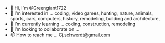 - 👋 Hi, I’m @Greengiant1722
- 👀 I’m interested in ... coding, video games, hunting, nature, animals, sports, cars, computers, history, remodeling, building and architecture, 
- 🌱 I’m currently learning ... coding, construction, remodeling
- 💞️ I’m looking to collaborate on ... 
- 📫 How to reach me ... Cj.schwerdt@gmail.com 

<!---
Greengiant1722/Greengiant1722 is a ✨ special ✨ repository because its `README.md` (this file) appears on your GitHub profile.
You can click the Preview link to take a look at your changes.
--->
